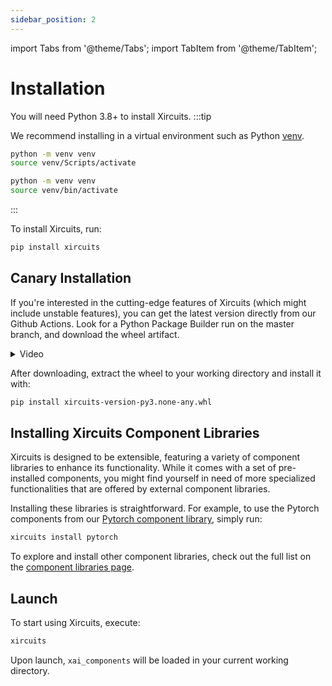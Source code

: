 ```yaml
---
sidebar_position: 2
---
```


import Tabs from '@theme/Tabs';
import TabItem from '@theme/TabItem';

# Installation
You will need Python 3.8+ to install Xircuits. 
:::tip

We recommend installing in a virtual environment such as Python [venv](https://docs.python.org/3/library/venv.html).

<Tabs>
<TabItem value="win" label="Windows">

```bash
python -m venv venv
source venv/Scripts/activate
```

</TabItem>
<TabItem value="MacOS / Linux" label="MacOS / Linux">

```bash
python -m venv venv
source venv/bin/activate
```

</TabItem>
</Tabs>

:::

To install Xircuits, run:

```bash
pip install xircuits
```

## Canary Installation

If you're interested in the cutting-edge features of Xircuits (which might include unstable features), you can get the latest version directly from our Github Actions. Look for a Python Package Builder run on the master branch, and download the wheel artifact.

<details>
  <summary>Video</summary>
  <p align="center">
  <img src="/img/docs/download-wheel.gif"></img></p>
</details>

After downloading, extract the wheel to your working directory and install it with:

```bash
pip install xircuits-version-py3.none-any.whl
```

## Installing Xircuits Component Libraries

Xircuits is designed to be extensible, featuring a variety of component libraries to enhance its functionality. While it comes with a set of pre-installed components, you might find yourself in need of more specialized functionalities that are offered by external component libraries.

Installing these libraries is straightforward. For example, to use the Pytorch components from our [Pytorch component library](https://github.com/XpressAI/xai-pytorch), simply run:

```bash
xircuits install pytorch
```

To explore and install other component libraries, check out the full list on the [component libraries page](https://github.com/XpressAI/xircuits/blob/master/xai_components#external-library).

## Launch

To start using Xircuits, execute:

```bash
xircuits
```

Upon launch, `xai_components` will be loaded in your current working directory.